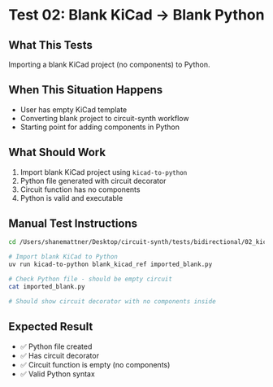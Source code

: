 # Test 02: Blank KiCad → Blank Python

## What This Tests

Importing a blank KiCad project (no components) to Python.

## When This Situation Happens

- User has empty KiCad template
- Converting blank project to circuit-synth workflow
- Starting point for adding components in Python

## What Should Work

1. Import blank KiCad project using `kicad-to-python`
2. Python file generated with circuit decorator
3. Circuit function has no components
4. Python is valid and executable

## Manual Test Instructions

```bash
cd /Users/shanemattner/Desktop/circuit-synth/tests/bidirectional/02_kicad_to_python

# Import blank KiCad to Python
uv run kicad-to-python blank_kicad_ref imported_blank.py

# Check Python file - should be empty circuit
cat imported_blank.py

# Should show circuit decorator with no components inside
```

## Expected Result

- ✅ Python file created
- ✅ Has circuit decorator
- ✅ Circuit function is empty (no components)
- ✅ Valid Python syntax
